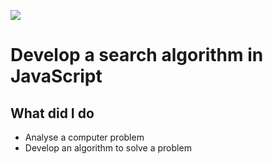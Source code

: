![](https://github.com/AmandaSrisourath/LesPetitsPlats/blob/main/public/Logo/logo.png)

# Develop a search algorithm in JavaScript

## What did I do
- Analyse a computer problem
- Develop an algorithm to solve a problem

